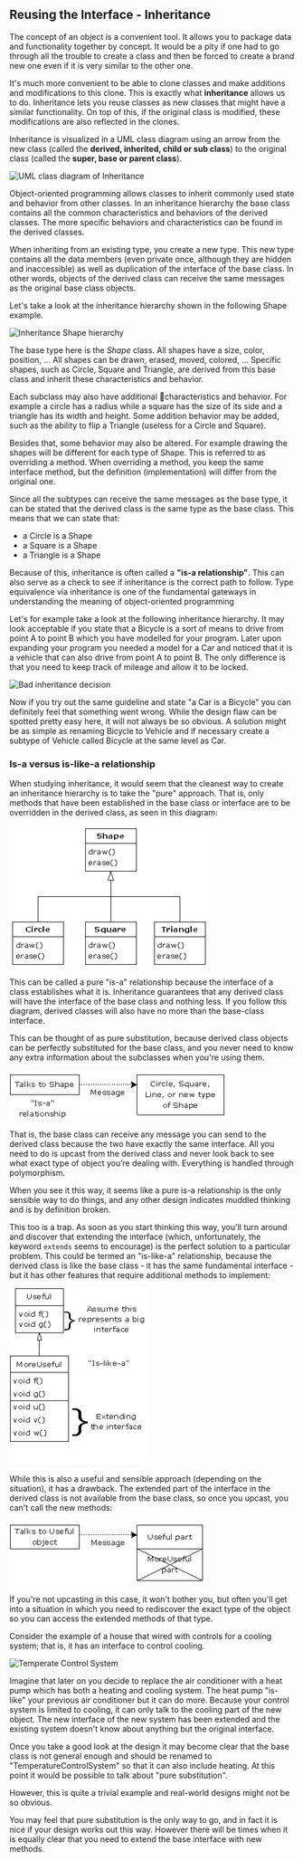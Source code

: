 ## Reusing the Interface - Inheritance

The concept of an object is a convenient tool. It allows you to package data and functionality together by concept. It would be a pity if one had to go through all the trouble to create a class and then be forced to create a brand new one even if it is very similar to the other one.

It's much more convenient to be able to clone classes and make additions and modifications to this clone. This is exactly what **inheritance** allows us to do. Inheritance lets you reuse classes as new classes that might have a similar functionality. On top of this, if the original class is modified, these modifications are also reflected in the clones.

Inheritance is visualized in a UML class diagram using an arrow from the new class (called the **derived, inherited, child or sub class**) to the original class (called the **super, base or parent class**).

![UML class diagram of Inheritance](https://www.lucidchart.com/publicSegments/view/6618e1b2-c49c-4f55-affc-e5aaf9a9fdc8/image.png)

Object-oriented programming allows classes to inherit commonly used state and behavior from other classes. In an inheritance hierarchy the base class contains all the common characteristics and behaviors of the derived classes. The more specific behaviors and characteristics can be found in the derived classes.

When inheriting from an existing type, you create a new type. This new type contains all the data members (even private once, although they are hidden and inaccessible) as well as duplication of the interface of the base class. In other words, objects of the derived class can receive the same messages as the original base class objects.

Let's take a look at the inheritance hierarchy shown in the following Shape example.

![Inheritance Shape hierarchy](https://www.lucidchart.com/publicSegments/view/ef12c438-282d-43e1-936e-df1fa641e8fa/image.png)

The base type here is the *Shape* class. All shapes have a size, color, position, ... All shapes can be drawn, erased, moved, colored, ... Specific shapes, such as Circle, Square and Triangle, are derived from this base class and inherit these characteristics and behavior.

Each subclass may also have additional characteristics and behavior. For example a circle has a radius while a square has the size of its side and a triangle has its width and height. Some addition behavior may be added, such as the ability to flip a Triangle (useless for a Circle and Square).

Besides that, some behavior may also be altered. For example drawing the shapes will be different for each type of Shape. This is referred to as overriding a method. When overriding a method, you keep the same interface method, but the definition (implementation) will differ from the original one.

Since all the subtypes can receive the same messages as the base type, it can be stated that the derived class is the same type as the base class. This means that we can state that:
* a Circle is a Shape
* a Square is a Shape
* a Triangle is a Shape

Because of this, inheritance is often called a **"is-a relationship"**. This can also serve as a check to see if inheritance is the correct path to follow. Type equivalence via inheritance is one of the fundamental gateways in understanding the meaning of object-oriented programming

Let's for example take a look at the following inheritance hierarchy. It may look acceptable if you state that a Bicycle is a sort of means to drive from point A to point B which you have modelled for your program. Later upon expanding your program you needed a model for a Car and noticed that it is a vehicle that can also drive from point A to point B. The only difference is that you need to keep track of mileage and allow it to be locked.

![Bad inheritance decision](https://www.lucidchart.com/publicSegments/view/1d001280-a937-4f5b-8430-dd02798ff165/image.png)

Now if you try out the same guideline and state "a Car is a Bicycle" you can definitely feel that something went wrong. While the design flaw can be spotted pretty easy here, it will not always be so obvious. A solution might be as simple as renaming Bicycle to Vehicle and if necessary create a subtype of Vehicle called Bicycle at the same level as Car.

### Is-a versus is-like-a relationship

When studying inheritance, it would seem that the cleanest way to create an inheritance hierarchy is to take the "pure" approach. That is, only methods that have been established in the base class or interface are to be overridden in the derived class, as seen in this diagram:

![Pure inheritance](img/pure_inheritance.png)

This can be called a pure "is-a" relationship because the interface of a class establishes what it is. Inheritance guarantees that any derived class will have the interface of the base class and nothing less. If you follow this diagram, derived classes will also have no more than the base-class interface.

This can be thought of as pure substitution, because derived class objects can be perfectly substituted for the base class, and you never need to know any extra information about the subclasses when you're using them.

![Talking to Shapes](img/talking_to_shapes.png)

That is, the base class can receive any message you can send to the derived class because the two have exactly the same interface. All you need to do is upcast from the derived class and never look back to see what exact type of object you’re dealing with. Everything is handled through polymorphism.

When you see it this way, it seems like a pure is-a relationship is the only sensible way to do things, and any other design indicates muddled thinking and is by definition broken.

This too is a trap. As soon as you start thinking this way, you'll turn around and discover that extending the interface (which, unfortunately, the keyword `extends` seems to encourage) is the perfect solution to a particular problem. This could be termed an "is-like-a" relationship, because the derived class is like the base class - it has the same fundamental interface - but it has other features that require additional methods to implement:

![Extending the interface](img/extension.png)

While this is also a useful and sensible approach (depending on the situation), it has a drawback. The extended part of the interface in the derived class is not available from the base class, so once you upcast, you can't call the new methods:

![Upcasting makes you lose the extension](img/upcasting.png)

If you're not upcasting in this case, it won't bother you, but often you'll get into a situation in which you need to rediscover the exact type of the object so you can access the extended methods of that type.

Consider the example of a house that wired with controls for a cooling system; that is, it has an interface to control cooling.

![Temperate Control System](https://www.lucidchart.com/publicSegments/view/489489f0-1536-46b6-ba5a-6b5bcfe40c47/image.png)

Imagine that later on you decide to replace the air conditioner with a heat pump which has both a heating and cooling system. The heat pump "is-like" your previous air conditioner but it can do more. Because your control system is limited to cooling, it can only talk to the cooling part of the new object. The new interface of the new system has been extended and the existing system doesn't know about anything but the original interface.

Once you take a good look at the design it may become clear that the base class is not general enough and should be renamed to "TemperatureControlSystem" so that it can also include heating. At this point it would be possible to talk about "pure substitution".

However, this is quite a trivial example and real-world designs might not be so obvious.

You may feel that pure substitution is the only way to go, and in fact it is nice if your design works out this way. However there will be times when it is equally clear that you need to extend the base interface with new methods.
